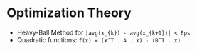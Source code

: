# Optimization Theory
- Heavy-Ball Method for `|avg(x_{k}) - avg(x_{k+1})| < Eps`
- Quadratic functions: `f(x) = (x^T . A . x) - (B^T . x)`
